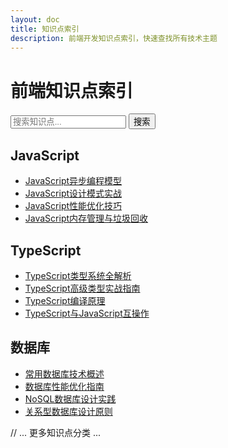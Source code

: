 ```yaml
---
layout: doc
title: 知识点索引
description: 前端开发知识点索引，快速查找所有技术主题
---
```


# 前端知识点索引

<div class="search-container">
  <input type="text" id="knowledge-search" placeholder="搜索知识点..." />
  <button id="search-button">搜索</button>
</div>

## JavaScript
- [JavaScript异步编程模型](/blog/javascript-async-programming)
- [JavaScript设计模式实战](/blog/javascript-design-patterns)
- [JavaScript性能优化技巧](/blog/javascript-performance-tips)
- [JavaScript内存管理与垃圾回收](/blog/javascript-memory-management)

## TypeScript
- [TypeScript类型系统全解析](/blog/typescript-type-system)
- [TypeScript高级类型实战指南](/blog/typescript-advanced-types-in-practice)
- [TypeScript编译原理](/blog/typescript-compilation-principles)
- [TypeScript与JavaScript互操作](/blog/typescript-javascript-interop)

## 数据库
- [常用数据库技术概述](/blog/databases-overview)
- [数据库性能优化指南](/blog/database-performance-tuning)
- [NoSQL数据库设计实践](/blog/nosql-database-design)
- [关系型数据库设计原则](/blog/relational-database-design)

// ... 更多知识点分类 ... 